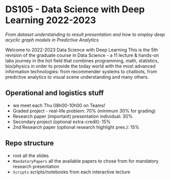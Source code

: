 # DS105 - Data Science with Deep Learning 2022-2023
_From dataset understanding to result presentation and how to employ deep acyclic graph models in Predictive Analytics_

Welcome to 2022-2023 Data Science with Deep Learning
This is the 5th revision of the graduate course in Data Science - a 11 lecture & hands-on labs journey in the hot field that combines programming, math, statistics, bio/physics in order to provide the today world with the most advanced information technologies: from recommender systems to chatbots, from predictive analytics to visual scene understanding and many others.



## Operational and logistics stuff
 - we meet each Thu 08h00-10h00 on Teams!
 - Graded project - real-life problem: 70% (minimum 30% for grading)
 - Research paper (important) presentation individual: 30%
 - Secondary project (optional extra-credit): 15%
 - 2nd Research paper (optional research highlight pres.): 15%

## Repo structure
 - root all the slides
 - `MandatoryPapers` all the available papers to chose from for mandatory research presentation
 - `Scripts` scripts/notebooks from each interactive lecture 
 
